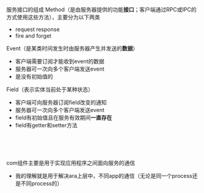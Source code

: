 服务接口的组成
Method（是由服务器提供的功能**接口**；客户端通过RPC或IPC的方式使用这些方法），主要分为以下两类
- request response
- fire and forget

Event（是某类时间发生时由服务器产生并发送的**数据**）
- 客户端需要订阅才能收到event的数据
- 服务器可一次向多个客户端发送event
- 是没有初始值的

Field（表示实体当前处于某种状态）
- 客户端可向服务器订阅field改变的通知
- 服务器可一次向多个客户端发送event
- field有初始值且在服务有效期间**一直存在**
- field有getter和setter方法

<br/>

<br/>

<br/>

com组件主要是用于实现应用程序之间面向服务的通信
- 我的理解就是用于解决ara上层中，不同app的通信（无论是同一个process还是不同process的）